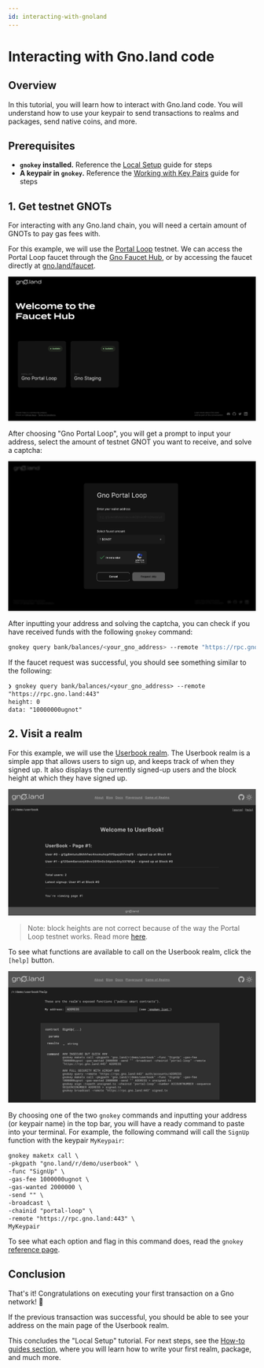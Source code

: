 ```yaml
---
id: interacting-with-gnoland
---
```


# Interacting with Gno.land code

## Overview
In this tutorial, you will learn how to interact with Gno.land code.
You will understand how to use your keypair to send transactions to realms
and packages, send native coins, and more.

## Prerequisites
- **`gnokey` installed.** Reference the
[Local Setup](installation.md#3-installing-other-gno-tools) guide for steps
- **A keypair in `gnokey`.** Reference the 
[Working with Key Pairs](working-with-key-pairs.md#adding-a-private-key-using-a-mnemonic) guide for steps

## 1. Get testnet GNOTs
For interacting with any Gno.land chain, you will need a certain amount of GNOTs
to pay gas fees with. 

For this example, we will use the [Portal Loop](../../concepts/testnets.md#portal-loop) 
testnet. We can access the Portal Loop faucet through the
[Gno Faucet Hub](https://faucet.gno.land), or by accessing the faucet directly at
[gno.land/faucet](https://gno.land/faucet). 

![faucet-hub](../../assets/getting-started/local-setup/interacting-with-gnoland/faucet-hub.png)

After choosing "Gno Portal Loop", you will get a prompt to input your address, 
select the amount of testnet GNOT you want to receive, and solve a captcha:

![faucet-hub-portal-loop](../../assets/getting-started/local-setup/interacting-with-gnoland/faucet-hub-portal-loop.png)

After inputting your address and solving the captcha, you can check if you have received funds with the
following `gnokey` command:

```bash
gnokey query bank/balances/<your_gno_address> --remote "https://rpc.gno.land:443"    
```

If the faucet request was successful, you should see something similar to the 
following:

```
❯ gnokey query bank/balances/<your_gno_address> --remote "https://rpc.gno.land:443"
height: 0
data: "10000000ugnot"
```

## 2. Visit a realm
For this example, we will use the [Userbook realm](https://gno.land/r/demo/userbook).
The Userbook realm is a simple app that allows users to sign up, and keeps track
of when they signed up. It also displays the currently signed-up users and the block
height at which they have signed up.

![userbook-default](../../assets/getting-started/local-setup/interacting-with-gnoland/userbook-default.png)

> Note: block heights are not correct because of the way the Portal Loop testnet 
> works.
> Read more [here](../../concepts/portal-loop.md). 

To see what functions are available to call on the Userbook realm, click
the `[help]` button. 

![userbook-help](../../assets/getting-started/local-setup/interacting-with-gnoland/userbook-help.png)

By choosing one of the two `gnokey` commands and inputting your address 
(or keypair name) in the top bar, you will have a ready command to paste into your 
terminal. For example, the following command will call the `SignUp` function with the
keypair `MyKeypair`: 

```
gnokey maketx call \
-pkgpath "gno.land/r/demo/userbook" \
-func "SignUp" \
-gas-fee 1000000ugnot \
-gas-wanted 2000000 \
-send "" \
-broadcast \
-chainid "portal-loop" \
-remote "https://rpc.gno.land:443" \
MyKeypair
```

To see what each option and flag in this command does, read the `gnokey` 
[reference page](../../gno-tooling/cli/gnokey.md). 

## Conclusion

That's it! Congratulations on executing your first transaction on a Gno network! 🎉

If the previous transaction was successful, you should be able
to see your address on the main page of the Userbook realm. 

This concludes the "Local Setup" tutorial. For next steps, see the 
[How-to guides section](../../how-to-guides/how-to-guides.md), where you will 
learn how to write your first realm, package, and much more.

